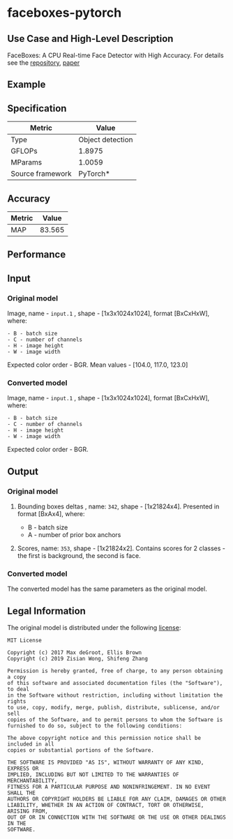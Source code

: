 # faceboxes-pytorch

## Use Case and High-Level Description

FaceBoxes: A CPU Real-time Face Detector with High Accuracy. For details see
the [repository](https://github.com/zisianw/FaceBoxes.PyTorch), [paper](https://arxiv.org/pdf/1708.05234.pdf)

## Example

## Specification

| Metric                          | Value                                    |
|---------------------------------|------------------------------------------|
| Type                            | Object detection                         |
| GFLOPs                          | 1.8975                                   |
| MParams                         | 1.0059                                   |
| Source framework                | PyTorch\*                                |

## Accuracy

| Metric | Value |
| ------ | ----- |
| MAP   | 83.565|

## Performance

## Input

### Original model

Image, name - `input.1` , shape - [1x3x1024x1024], format [BxCxHxW],
   where:

    - B - batch size
    - C - number of channels
    - H - image height
    - W - image width

   Expected color order - BGR.
   Mean values - [104.0, 117.0, 123.0]

### Converted model

Image, name - `input.1` , shape - [1x3x1024x1024], format [BxCxHxW],
   where:

    - B - batch size
    - C - number of channels
    - H - image height
    - W - image width

   Expected color order - BGR.

## Output

### Original model

1. Bounding boxes deltas , name: `342`, shape - [1x21824x4]. Presented in format [BxAx4],
    where:

    - B - batch size
    - A - number of prior box anchors

2. Scores, name: `353`, shape - [1x21824x2]. Contains scores for 2 classes - the first is background, the second is face.

### Converted model

The converted model has the same parameters as the original model.

## Legal Information

The original model is distributed under the following
[license](https://github.com/zisianw/FaceBoxes.PyTorch/blob/master/LICENSE):

```
MIT License

Copyright (c) 2017 Max deGroot, Ellis Brown
Copyright (c) 2019 Zisian Wong, Shifeng Zhang

Permission is hereby granted, free of charge, to any person obtaining a copy
of this software and associated documentation files (the "Software"), to deal
in the Software without restriction, including without limitation the rights
to use, copy, modify, merge, publish, distribute, sublicense, and/or sell
copies of the Software, and to permit persons to whom the Software is
furnished to do so, subject to the following conditions:

The above copyright notice and this permission notice shall be included in all
copies or substantial portions of the Software.

THE SOFTWARE IS PROVIDED "AS IS", WITHOUT WARRANTY OF ANY KIND, EXPRESS OR
IMPLIED, INCLUDING BUT NOT LIMITED TO THE WARRANTIES OF MERCHANTABILITY,
FITNESS FOR A PARTICULAR PURPOSE AND NONINFRINGEMENT. IN NO EVENT SHALL THE
AUTHORS OR COPYRIGHT HOLDERS BE LIABLE FOR ANY CLAIM, DAMAGES OR OTHER
LIABILITY, WHETHER IN AN ACTION OF CONTRACT, TORT OR OTHERWISE, ARISING FROM,
OUT OF OR IN CONNECTION WITH THE SOFTWARE OR THE USE OR OTHER DEALINGS IN THE
SOFTWARE.
```
